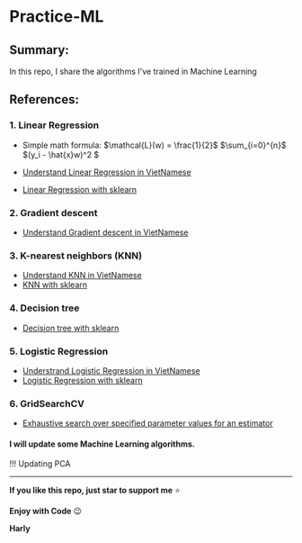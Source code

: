 # Practice-ML

## Summary:
In this repo, I share the algorithms I've trained in Machine Learning

## References:

### 1. Linear Regression



* Simple math formula: $\mathcal{L}(w) = \frac{1}{2}$ $\sum_{i=0}^{n}$ $\(y_i - \hat{x}w)^2 $



* [Understand Linear Regression in VietNamese](https://machinelearningcoban.com/2016/12/28/linearregression/)
* [Linear Regression with sklearn](https://scikit-learn.org/stable/modules/generated/sklearn.linear_model.LinearRegression.html)

### 2. Gradient descent

* [Understand Gradient descent in VietNamese](https://machinelearningcoban.com/2017/01/12/gradientdescent/)

### 3. K-nearest neighbors (KNN)

* [Understand KNN in VietNamese](https://machinelearningcoban.com/2017/01/08/knn/)
* [KNN with sklearn](https://scikit-learn.org/stable/modules/generated/sklearn.neighbors.KNeighborsClassifier.html)

### 4. Decision tree

* [Decision tree with sklearn](https://scikit-learn.org/stable/modules/tree.html)

### 5. Logistic Regression

* [Understrand Logistic Regression in VietNamese ](https://machinelearningcoban.com/2017/01/27/logisticregression/)
* [Logistic Regression with sklearn](https://scikit-learn.org/stable/modules/generated/sklearn.linear_model.LogisticRegression.html)

### 6. GridSearchCV
* [Exhaustive search over specified parameter values for an estimator](https://scikit-learn.org/stable/modules/generated/sklearn.model_selection.GridSearchCV.html)
#### I will update some Machine Learning algorithms.

!!! Updating PCA
_____

**If you like  this repo, just star to support me** :star:

**Enjoy with Code** :wink:

**Harly**

